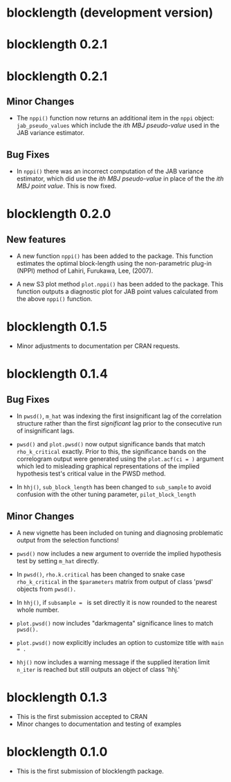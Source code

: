 # blocklength (development version)

# blocklength 0.2.1

# blocklength 0.2.1

## Minor Changes

* The `nppi()` function now returns an additional item in the `nppi` object: `jab_pseudo_values` which include the *ith MBJ pseudo-value* used in the JAB variance estimator.


## Bug Fixes

* In `nppi()` there was an incorrect computation of the JAB variance estimator, which did use the *ith MBJ pseudo-value* in place of the the *ith MBJ point value*. This is now fixed.



# blocklength 0.2.0

## New features

* A new function `nppi()` has been added to the package. This function estimates the optimal block-length using the non-parametric plug-in (NPPI) method of Lahiri, Furukawa, Lee, (2007).

* A new S3 plot method `plot.nppi()` has been added to the package. This function outputs a diagnostic plot for JAB point values calculated from the above `nppi()` function.


# blocklength 0.1.5

* Minor adjustments to documentation per CRAN requests.


# blocklength 0.1.4


## Bug Fixes

* In `pwsd()`, `m_hat` was indexing the first insignificant lag of the correlation structure rather than the first *significant* lag prior to the consecutive run of insignificant lags.

* `pwsd()` and `plot.pwsd()` now output significance bands that match `rho_k_critical` exactly. Prior to this, the significance bands on the correlogram output were generated using the `plot.acf(ci = )` argument which led to misleading graphical representations of the implied hypothesis test's critical value in the PWSD method.

* In `hhj()`, `sub_block_length` has been changed to `sub_sample` to avoid confusion with the other tuning parameter, `pilot_block_length`


## Minor Changes

* A new vignette has been included on tuning and diagnosing problematic output from the selection functions!

* `pwsd()` now includes a new argument to override the implied hypothesis test by setting `m_hat` directly.

* In `pwsd()`, `rho.k.critical` has been changed to snake case `rho_k_critical` in the `$parameters` matrix from output of class 'pwsd' objects from `pwsd().`

* In `hhj()`, if `subsample = ` is set directly it is now rounded to the nearest whole number.

* `plot.pwsd()` now includes "darkmagenta" significance lines to match `pwsd().`

* `plot.pwsd()` now explicitly includes an option to customize title with `main = .`

* `hhj()` now includes a warning message if the supplied iteration limit `n_iter` is reached but still outputs an object of class 'hhj.'


# blocklength 0.1.3

* This is the first submission accepted to CRAN
* Minor changes to documentation and testing of examples


# blocklength 0.1.0

* This is the first submission of blocklength package.

